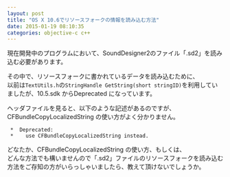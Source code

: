 ```yaml
---
layout: post
title: "OS X 10.6でリソースフォークの情報を読み込む方法"
date: 2015-01-19 08:10:35
categories: objective-c c++
---
```

<p>現在開発中のプログラムにおいて、SoundDesigner2のファイル「.sd2」を読み込む必要があります。  </p>

<p>その中で、リソースフォークに書かれているデータを読み込むために、<br>
以前は<code>TextUtils.h</code>の<code>StringHandle GetString(short stringID)</code>を利用していましたが、10.5.sdk からDeprecated になっています。  </p>

<p>ヘッダファイルを見ると、以下のような記述があるのですが、CFBundleCopyLocalizedString の使い方がよく分かりません。</p>

<pre><code> *  Deprecated:
 *    use CFBundleCopyLocalizedString instead.
</code></pre>

<p>どなたか、CFBundleCopyLocalizedString の使い方、もしくは、<br>
どんな方法でも構いませんので「.sd2」ファイルのリソースフォークを読み込む方法をご存知の方がいらっしゃいましたら、教えて頂けないでしょうか。</p>
